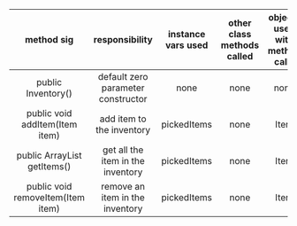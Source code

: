 | method sig | responsibility | instance vars used | other class methods called | objects used with method calls | lines of code |
|:----------:|:--------------:|:------------------:|:--------------------------:|:------------------------------:|:-------------:|
|public Inventory()|default zero parameter constructor|none|none|none|3
|public void addItem(Item item)|add item to the inventory|pickedItems|none|Item|3
|public ArrayList<Item> getItems()|get all the item in the inventory|pickedItems|none|Item|3
|public void removeItem(Item item)|remove an item in the inventory|pickedItems|none|Item|3